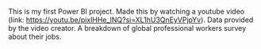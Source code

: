 This is my first Power BI project. Made this by watching a youtube video (link: https://youtu.be/pixlHHe_lNQ?si=XL1hU3QnEyVPjpYv).
Data provided by the video creator. A breakdown of global professional workers survey about their jobs.

